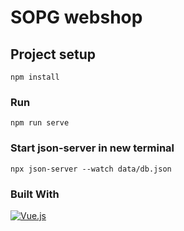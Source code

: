 # SOPG webshop

## Project setup

```
npm install
```

### Run

```
npm run serve
```

### Start json-server in new terminal

```
npx json-server --watch data/db.json
```

### Built With

[![Vue.js]][Vue-url]

[Vue.js]: https://img.shields.io/badge/vue.js-%2335495e.svg?style=for-the-badge&logo=vuedotjs&logoColor=%234FC08D
[Vue-url]: https://vuejs.org/
